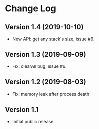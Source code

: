 Change Log
==========

Version 1.4 (2019-10-10)
------------------------
* New API: get any stack's size, issue #9. 

Version 1.3 (2019-09-09)
------------------------
* Fix: clearAll bug, issue #6. 

Version 1.2 (2019-08-03)
------------------------
* Fix: memory leak after process death

Version 1.1
-----------
* Initial public release